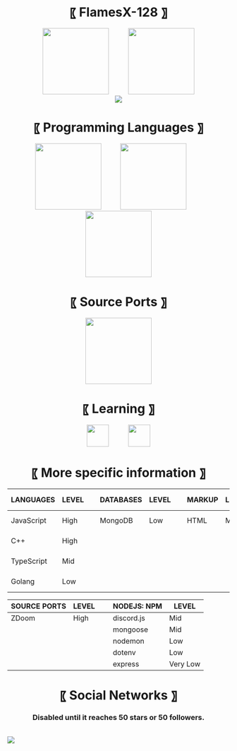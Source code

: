 <h1 align="center"> 〖 FlamesX-128 〗 </h1>

<div align="center">
<img height=150 src="https://github-readme-stats.vercel.app/api?username=FlamesX-128&count_private=true&show_icons=true&theme=tokyonight">  ‍  ‍  ‍  ‍  ‍  ‍  ‍  ‍  ‍  ‍ <img height=150 src="https://github-readme-stats.vercel.app/api/top-langs/?username=FlamesX-128&layout=compact&theme=tokyonight&hide=html">
</div>

<div align="center">
<img src="https://metrics.lecoq.io/FlamesX-128?template=classic&followup=1&languages=1&lines=1&languages.colors=github&languages.threshold=0%25&config.timezone=America%2FMexico_City" />
</div>

<h1 align="center"> 〖 Programming Languages 〗 </h1>

<div align="center">
<a href="https://es.wikipedia.org/wiki/C%2B%2B"><img src="https://user-images.githubusercontent.com/78381898/106524536-521f5300-64a8-11eb-9a2a-c5b64f90d205.png" height="150" /></a>  ‍  ‍  ‍  ‍  ‍  ‍  ‍  ‍  ‍  ‍  <a href="https://es.wikipedia.org/wiki/JavaScript"><img src="https://user-images.githubusercontent.com/78381898/106524543-53e91680-64a8-11eb-9fe0-e3504c7fef66.png" height="150" /></a>  ‍  ‍  ‍  ‍  ‍  ‍  ‍  ‍  ‍  <a href="https://en.wikipedia.org/wiki/TypeScript"><img src="https://user-images.githubusercontent.com/78381898/106524548-5481ad00-64a8-11eb-8da6-8c8f2f476254.png" height="150" /></a> <br>
</div>


<h1 align="center"> 〖 Source Ports 〗 </h1>

<div align="center">
<a href="https://zdoom.org/about"><img src="https://user-images.githubusercontent.com/78381898/109361903-94da0e00-784f-11eb-8ac7-69fd4491cc5e.png" height="150" /></a>
</div>

<h1 align="center"> 〖 Learning 〗 </h1>

<div align="center">
<a href="https://es.wikipedia.org/wiki/MongoDB"><img src="https://user-images.githubusercontent.com/78381898/109363316-e6839800-7851-11eb-9303-1f1c40092a67.png" height="50" /></a> ‍  ‍  ‍  ‍  ‍  ‍  ‍  ‍  ‍  ‍ <a href="https://es.wikipedia.org/wiki/Go_(lenguaje_de_programaci%C3%B3n)"><img src="https://user-images.githubusercontent.com/78381898/109363895-3dd63800-7853-11eb-975c-d4693d5b03b8.png" height="50" /></a> 
</div>

<h1 align="center"> 〖 More specific information 〗 </h1>

| LANGUAGES    | LEVEL    |  ‍ ‍ ‍ | DATABASES    | LEVEL    |  ‍ ‍ ‍ | MARKUP       | LEVEL    |  ‍ ‍ ‍ | ROUTERS      | LEVEL    |
| ------------ | -------- | ------ | ------------ | -------- | ------ | ------------ | -------- | ------ | ------------ | -------- |
| JavaScript   | High     |  ‍ ‍ ‍ | MongoDB      | Low      |  ‍ ‍ ‍ | HTML         | Mid      |  ‍ ‍ ‍ | Express      | Very low |
| C++          | High     |  ‍ ‍ ‍ |              |          |  ‍ ‍ ‍ |              |          |  ‍ ‍ ‍ |              |          |
| TypeScript   | Mid      |  ‍ ‍ ‍ |              |          |  ‍ ‍ ‍ |              |          |  ‍ ‍ ‍ |              |          |
| Golang       | Low      |  ‍ ‍ ‍ |              |          |  ‍ ‍ ‍ |              |          |  ‍ ‍ ‍ |              |          |

| SOURCE PORTS | LEVEL    |  ‍ ‍ ‍ | NODEJS: NPM | LEVEL    |
| ------------ | -------- | ------ | ----------- | -------- |
| ZDoom        | High     |  ‍ ‍ ‍ | discord.js  | Mid      |
|              |          |  ‍ ‍ ‍ | mongoose    | Mid      |
|              |          |  ‍ ‍ ‍ | nodemon     | Low      |
|              |          |  ‍ ‍ ‍ | dotenv      | Low      |
|              |          |  ‍ ‍ ‍ | express     | Very Low |

<h1 align="center"> 〖 Social Networks 〗 </h1>
<h3 align="center"> Disabled until it reaches 50 stars or 50 followers. </h3> <br>

<img src="https://komarev.com/ghpvc/?username=FlamesX-128">
<!--
**FlamesX-128/FlamesX-128** is a ✨ _special_ ✨ repository because its `README.md` (this file) appears on your GitHub profile.

Here are some ideas to get you started:

- 🔭 I’m currently working on ...
- 🌱 I’m currently learning ...
- 👯 I’m looking to collaborate on ...
- 🤔 I’m looking for help with ...
- 💬 Ask me about ...
- 📫 How to reach me: ...
- 😄 Pronouns: ...
- ⚡ Fun fact: ...
-->
